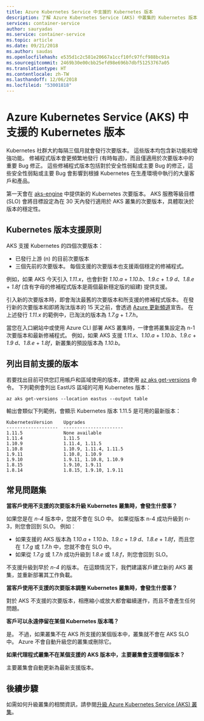 ```yaml
---
title: Azure Kubernetes Service 中支援的 Kubernetes 版本
description: 了解 Azure Kubernetes Service (AKS) 中叢集的 Kubernetes 版本支援原則和生命週期
services: container-service
author: sauryadas
ms.service: container-service
ms.topic: article
ms.date: 09/21/2018
ms.author: saudas
ms.openlocfilehash: e535d1c2c581e20667a1ccf10fc97fcf988bc91a
ms.sourcegitcommit: 2469b30e00cbb25efd98e696b7dbf51253767a05
ms.translationtype: HT
ms.contentlocale: zh-TW
ms.lasthandoff: 12/06/2018
ms.locfileid: "53001818"
---
```

# <a name="supported-kubernetes-versions-in-azure-kubernetes-service-aks"></a>Azure Kubernetes Service (AKS) 中支援的 Kubernetes 版本

Kubernetes 社群大約每隔三個月就會發行次要版本。 這些版本均包含新功能和增強功能。 修補程式版本會更頻繁地發行 (有時每週)，而且僅適用於次要版本中的重要 Bug 修正。 這些修補程式版本包括對於安全性弱點或主要 Bug 的修正，這些安全性弱點或主要 Bug 會影響到根據 Kubernetes 在生產環境中執行的大量客戶和產品。

第一天會在 [aks-engine][aks-engine] 中提供新的 Kubernetes 次要版本。 AKS 服務等級目標 (SLO) 會將目標設定為在 30 天內發行適用於 AKS 叢集的次要版本，具體取決於版本的穩定性。

## <a name="kubernetes-version-support-policy"></a>Kubernetes 版本支援原則

AKS 支援 Kubernetes 的四個次要版本：

- 已發行上游 (n) 的目前次要版本
- 三個先前的次要版本。 每個支援的次要版本也支援兩個穩定的修補程式。

例如，如果 AKS 今天引入 *1.11.x*，也會針對 *1.10.a* + *1.10.b*、*1.9.c*  + *1.9 d*、*1.8.e* + *1.8f* (含有字母的修補程式版本是兩個最新穩定版的組建) 提供支援。

引入新的次要版本時，即會淘汰最舊的次要版本和所支援的修補程式版本。 在發行新的次要版本和即將淘汰版本的 15 天之前，會透過 [Azure 更新頻道][azure-update-channel]宣告。 在上述發行 *1.11.x* 的範例中，已淘汰的版本為 *1.7.g* + *1.7.h*。

當您在入口網站中或使用 Azure CLI 部署 AKS 叢集時，一律會將叢集設定為 n-1 次要版本和最新修補程式。 例如，如果 AKS 支援 *1.11.x*、*1.10.a* + *1.10.b*、*1.9.c* + *1.9 d*、*1.8.e* + *1.8f*，新叢集的預設版本為 *1.10.b*。

## <a name="list-currently-supported-versions"></a>列出目前支援的版本

若要找出目前可供您訂用帳戶和區域使用的版本，請使用 [az aks get-versions][az-aks-get-versions] 命令。 下列範例會列出 EastUS 區域的可用 Kubernetes 版本：

```azurecli-interactive
az aks get-versions --location eastus --output table
```

輸出會類似下列範例，會顯示 Kubernetes 版本 1.11.5 是可用的最新版本：

```
KubernetesVersion    Upgrades
-------------------  ----------------------
1.11.5               None available
1.11.4               1.11.5
1.10.9               1.11.4, 1.11.5
1.10.8               1.10.9, 1.11.4, 1.11.5
1.9.11               1.10.8, 1.10.9
1.9.10               1.9.11, 1.10.8, 1.10.9
1.8.15               1.9.10, 1.9.11
1.8.14               1.8.15, 1.9.10, 1.9.11
```

## <a name="faq"></a>常見問題集

**當客戶使用不支援的次要版本升級 Kubernetes 叢集時，會發生什麼事？**

如果您是在 *n-4* 版本中，您就不會在 SLO 中。 如果從版本 n-4 成功升級到 n-3，則您會回到 SLO。 例如︰

- 如果支援的 AKS 版本為 *1.10.a* + *1.10.b*、*1.9.c* + *1.9 d*、*1.8.e* + *1.8f*，而且您在 *1.7.g* 或 *1.7.h* 中，您就不會在 SLO 中。
- 如果從 *1.7.g* 或 *1.7.h* 成功升級到 *1.8.e* 或 *1.8.f*，則您會回到 SLO。

不支援升級到早於 *n-4* 的版本。 在這類情況下，我們建議客戶建立新的 AKS 叢集，並重新部署其工作負載。

**當客戶使用不支援的次要版本調整 Kubernetes 叢集時，會發生什麼事？**

對於 AKS 不支援的次要版本，相應縮小或放大都會繼續運作，而且不會產生任何問題。

**客戶可以永遠停留在某個 Kubernetes 版本嗎？**

是。 不過，如果叢集不在 AKS 所支援的某個版本中，叢集就不會在 AKS SLO 中。 Azure 不會自動升級您的叢集或刪除它。

**如果代理程式叢集不在某個支援的 AKS 版本中，主要叢集會支援哪個版本？**

主要叢集會自動更新為最新支援版本。

## <a name="next-steps"></a>後續步驟

如需如何升級叢集的相關資訊，請參閱[升級 Azure Kubernetes Service (AKS) 叢集][aks-upgrade]。

<!-- LINKS - External -->
[aks-engine]: https://github.com/Azure/aks-engine
[azure-update-channel]: https://azure.microsoft.com/updates/?product=kubernetes-service

<!-- LINKS - Internal -->
[aks-upgrade]: upgrade-cluster.md
[az-aks-get-versions]: /cli/azure/aks#az-aks-get-versions
